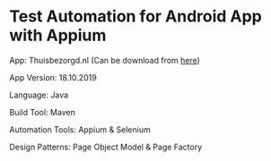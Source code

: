 # Test Automation for Android App with Appium

App: Thuisbezorgd.nl (Can be download from [here](https://www.apkfollow.com/app/thuisbezorgd-nl-order-food-online/com.takeaway.android/))

App Version: 18.10.2019

Language: Java

Build Tool: Maven

Automation Tools: Appium & Selenium

Design Patterns: Page Object Model & Page Factory
